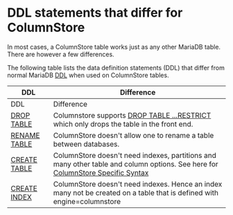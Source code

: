 
# DDL statements that differ for ColumnStore

In most cases, a ColumnStore table works just as any other MariaDB table. There are however a few differences.


The following table lists the data definition statements (DDL) that differ from normal MariaDB [DDL](../../../server/reference/sql-statements-and-structure/sql-statements/data-definition/README.md) when used on ColumnStore tables.



| DDL | Difference |
| --- | --- |
| DDL | Difference |
| [DROP TABLE](../../../server/reference/sql-statements-and-structure/sql-statements/data-definition/drop/drop-tablespace.md) | Columnstore supports [DROP TABLE ...RESTRICT](columnstore-drop-table.md) which only drops the table in the front end. |
| [RENAME TABLE](../../../server/reference/sql-statements-and-structure/sql-statements/data-definition/rename-table.md) | ColumnStore doesn't allow one to rename a table between databases. |
| [CREATE TABLE](../../../server/reference/sql-statements-and-structure/vectors/create-table-with-vectors.md) | ColumnStore doesn't need indexes, partitions and many other table and column options. See here for [ColumnStore Specific Syntax](columnstore-create-table.md) |
| [CREATE INDEX](../../../server/reference/sql-statements-and-structure/sql-statements/data-definition/create/create-index.md) | ColumnStore doesn't need indexes. Hence an index many not be created on a table that is defined with engine=columnstore |


